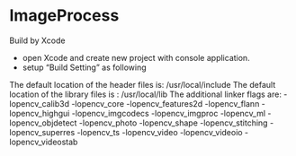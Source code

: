 # ImageProcess

Build by Xcode

- open Xcode and create new project with console application.
- setup “Build Setting” as following

The default location of the header files is: /usr/local/include
The default location of the library files is :  /usr/local/lib
The additional linker flags are: -lopencv_calib3d -lopencv_core -lopencv_features2d -lopencv_flann -lopencv_highgui -lopencv_imgcodecs -lopencv_imgproc -lopencv_ml -lopencv_objdetect -lopencv_photo -lopencv_shape -lopencv_stitching -lopencv_superres -lopencv_ts -lopencv_video -lopencv_videoio -lopencv_videostab